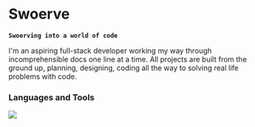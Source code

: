 # Swoerve

**`Swoerving into a world of code`**

I'm an aspiring full-stack developer working my way through incomprehensible docs one line at a time. All projects are built from the ground up, planning, designing, coding all the way to solving real life problems with code.

### Languages and Tools

<img src="https://cdn.jsdelivr.net/gh/devicons/devicon@latest/icons/javascript/javascript-plain.svg" />

<!--
**Swoerve/Swoerve** is a ✨ _special_ ✨ repository because its `README.md` (this file) appears on your GitHub profile.

Here are some ideas to get you started:

- 🔭 I’m currently working on ...
- 🌱 I’m currently learning ...
- 👯 I’m looking to collaborate on ...
- 🤔 I’m looking for help with ...
- 💬 Ask me about ...
- 📫 How to reach me: ...
- 😄 Pronouns: ...
- ⚡ Fun fact: ...
-->
